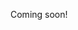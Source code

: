 Coming soon!

<!--


Consider breaking everything up into questions and answers, so that students can use it for self-study by covering up the answers, e.g. "What is biology? The study of chemical replicators."

For each section, I think we should break it down into:
- Theory: what mental models do you use to inspect the phenomenon? (e.g. biology is chemical replicators)
- Practice: what is it like in the real world? (e.g. bilateral symmetry)
- Tools: how do you investigate? (e.g. populaton statistics)


# Philosophy

TODO


# Math

- Mathematics is the "rules of rules".
  - How do rules interact with each other? What rules can you make?
    - The study of how rules interact is called logic.
      - TODO
    - The study of what rules you can make is best viewed through model theory (or category theory?).
    
# Computation

- The study of the application of rules is called computation.
  - TODO

# Physics

TODO: physics is study of the rules of the nature, or how the universe computes itself
TODO: dimensional analysis


# Chemistry

- Chemistry is the study of emergent properties of atoms.
  - TODO


# Biology

- Biology is the study of chemical replicators.
  - Imperfect replicators adapt to their environments (evolution).
    - <genetic information; tier zoo "evolution ponits"; sexual and asexual production>
  - Replication requires materials and energy. In different contexts, the same chemicals are used and reused for material or energy (e.g. human fat is used as a material or energy, depending on the context). The Roche biochemical pathway chart illustrates all of the core conversions between material and energy from inside and outside the system.
    - Materials: All Earth's replicators are made primarily of carbon, hydrogen, oxygen, and nitrogen, because the Earth is primarily made of these elements. Over time, more exotic replicators have learned to exploit properties of less common elements to replicate more.
      - <why chemical properties (carbon's bonds, oxygenation, etc.) make them obvious for their roles in replicators. what are important chemicals?>
        - <why are proteins, fats, and carbs used for building materials? what do they do?>
      - All these chemicals are found naturally on Earth in gaseous form as CO2, ... and in liquid form as H20, ...
    - Energy: Earth's replicators mainly get energy from (1) Sun's radiaton ("photosynthesis") and (2) chemical reactions ("eating"). Replicators store energy in chemical bonds.
      - Photosynthesis: plants need carbon to grow, so they knock the O2 off of the CO2 using the momentum from photons radiating from the sun.
        - <how do plants store energy as sugars?>
        - <why does the sun radiate photons? fusion!>
      - <eating: the main types of dietary energy are carbs, proteins, fats. all of these happen to be energy storage chemicals>


# Cognitive Science

- Groups of neurons are able to compute at an emergent level. They do this by firing together and wiring together, which creates "analogies" of the inputs. Cognitive science is the study of "analogy engines".

      
# Psychology

- Psychology is the study of human behavior, or the emergent properties of neurons in the human architecture.
  - TODO
  
TODO: neurons that fire together are wired together. we can make neurons fire together by positive/negative reinforcement/punishment.


# Sociology

- Sociology is the study of emergent psychology.
  - TODO


# Economics

- Economics is the study of value at the socialogical level.

      
# TODO

Do more subjects!





-->
